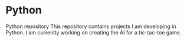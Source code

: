 # Python
Python repository
This repository contains projects I am developing in Python. I am currently working on creating the AI for a tic-tac-toe game.
